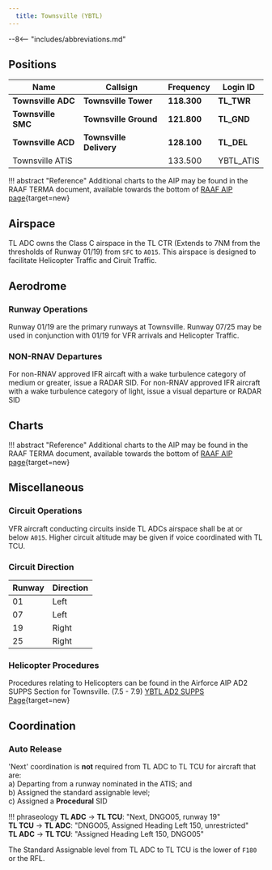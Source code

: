 ```yaml
---
  title: Townsville (YBTL)
---
```


--8<-- "includes/abbreviations.md"

## Positions

| Name               | Callsign       | Frequency        | Login ID              |
| ------------------ | -------------- | ---------------- | --------------------------------------|
| **Townsville ADC**    | **Townsville Tower**  | **118.300**         | **TL_TWR**        |
| **Townsville SMC**    | **Townsville Ground**  | **121.800**         | **TL_GND**        |
| **Townsville ACD**    | **Townsville Delivery**  | **128.100**         | **TL_DEL**       |
| Townsville ATIS    |   | 133.500         | YBTL_ATIS       |

!!! abstract "Reference"
    Additional charts to the AIP may be found in the RAAF TERMA document, available towards the bottom of [RAAF AIP page](https://ais-af.airforce.gov.au/australian-aip){target=new}

## Airspace
TL ADC owns the Class C airspace in the TL CTR (Extends to 7NM from the thresholds of Runway 01/19) from `SFC` to `A015`. This airspace is designed to facilitate Helicopter Traffic and Ciruit Traffic.

## Aerodrome
### Runway Operations
Runway 01/19 are the primary runways at Townsville. 
Runway 07/25 may be used in conjunction with 01/19 for VFR arrivals and Helicopter Traffic. 

### NON-RNAV Departures
For non-RNAV approved IFR aircaft with a wake turbulence category of medium or greater, issue a RADAR SID.
For non-RNAV approved IFR aircraft with a wake turbulence category of light, issue a visual departure or RADAR SID

## Charts
!!! abstract "Reference"
    Additional charts to the AIP may be found in the RAAF TERMA document, available towards the bottom of [RAAF AIP page](https://ais-af.airforce.gov.au/australian-aip){target=new}

## Miscellaneous
### Circuit Operations
VFR aircraft conducting circuits inside TL ADCs airspace shall be at or below `A015`. Higher circuit altitude may be given if voice coordinated with TL TCU.

### Circuit Direction
| Runway | Direction |
| ------ | ----------|
| 01     | Left  |
| 07     | Left |
| 19     | Right |
| 25     | Right |

### Helicopter Procedures
Procedures relating to Helicopters can be found in the Airforce AIP AD2 SUPPS Section for Townsville. (7.5 - 7.9)
[YBTL AD2 SUPPS Page](https://ais-af.airforce.gov.au/sites/default/files/current-ad2/2309%20Townsville%20FIHA%20AD2%20SUPP.pdf){target=new}

## Coordination
### Auto Release  
'Next' coordination is **not** required from TL ADC to TL TCU for aircraft that are:  
a) Departing from a runway nominated in the ATIS; and  
b) Assigned the standard assignable level;  
c) Assigned a **Procedural** SID  

!!! phraseology
    <span class="hotline">**TL ADC** -> **TL TCU**</span>: "Next, DNGO05, runway 19"  
    <span class="hotline">**TL TCU** -> **TL ADC**</span>: "DNGO05, Assigned Heading Left 150, unrestricted"  
    <span class="hotline">**TL ADC** -> **TL TCU**</span>: "Assigned Heading Left 150, DNGO05"  

The Standard Assignable level from TL ADC to TL TCU is the lower of `F180` or the RFL.